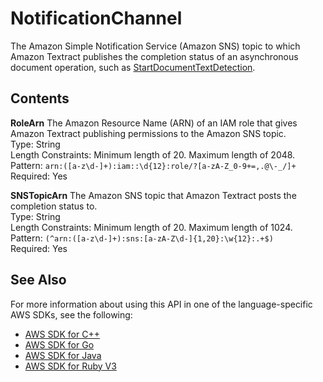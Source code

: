 # NotificationChannel<a name="API_NotificationChannel"></a>

The Amazon Simple Notification Service \(Amazon SNS\) topic to which Amazon Textract publishes the completion status of an asynchronous document operation, such as [StartDocumentTextDetection](API_StartDocumentTextDetection.md)\. 

## Contents<a name="API_NotificationChannel_Contents"></a>

 **RoleArn**   <a name="Textract-Type-NotificationChannel-RoleArn"></a>
The Amazon Resource Name \(ARN\) of an IAM role that gives Amazon Textract publishing permissions to the Amazon SNS topic\.   
Type: String  
Length Constraints: Minimum length of 20\. Maximum length of 2048\.  
Pattern: `arn:([a-z\d-]+):iam::\d{12}:role/?[a-zA-Z_0-9+=,.@\-_/]+`   
Required: Yes

 **SNSTopicArn**   <a name="Textract-Type-NotificationChannel-SNSTopicArn"></a>
The Amazon SNS topic that Amazon Textract posts the completion status to\.  
Type: String  
Length Constraints: Minimum length of 20\. Maximum length of 1024\.  
Pattern: `(^arn:([a-z\d-]+):sns:[a-zA-Z\d-]{1,20}:\w{12}:.+$)`   
Required: Yes

## See Also<a name="API_NotificationChannel_SeeAlso"></a>

For more information about using this API in one of the language\-specific AWS SDKs, see the following:
+  [AWS SDK for C\+\+](https://docs.aws.amazon.com/goto/SdkForCpp/textract-2018-06-27/NotificationChannel) 
+  [AWS SDK for Go](https://docs.aws.amazon.com/goto/SdkForGoV1/textract-2018-06-27/NotificationChannel) 
+  [AWS SDK for Java](https://docs.aws.amazon.com/goto/SdkForJava/textract-2018-06-27/NotificationChannel) 
+  [AWS SDK for Ruby V3](https://docs.aws.amazon.com/goto/SdkForRubyV3/textract-2018-06-27/NotificationChannel) 